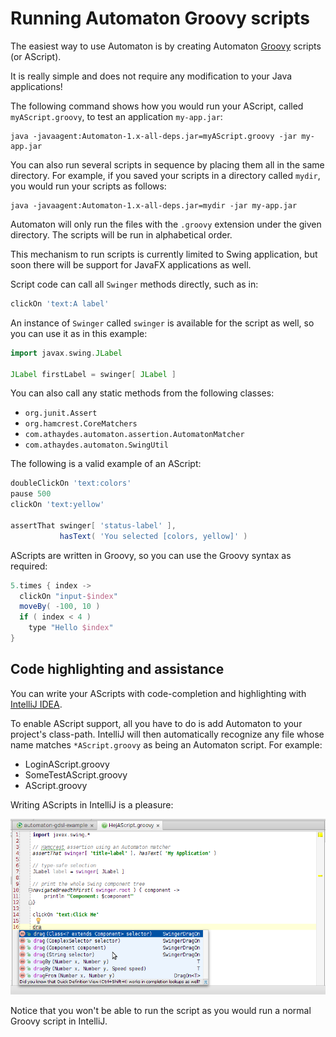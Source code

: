 # Running Automaton Groovy scripts

The easiest way to use Automaton is by creating Automaton [Groovy](http://groovy.codehaus.org/) scripts (or AScript).

It is really simple and does not require any modification to your Java applications!

The following command shows how you would run your AScript, called `myAScript.groovy`,
to test an application `my-app.jar`:

```
java -javaagent:Automaton-1.x-all-deps.jar=myAScript.groovy -jar my-app.jar
```

You can also run several scripts in sequence by placing them all in the same directory.
For example, if you saved your scripts in a directory called `mydir`, you would run your scripts as follows:

```
java -javaagent:Automaton-1.x-all-deps.jar=mydir -jar my-app.jar
```

Automaton will only run the files with the `.groovy` extension under the given directory.
The scripts will be run in alphabetical order.

This mechanism to run scripts is currently limited to Swing application, but soon there will be support for JavaFX applications as well.

Script code can call all `Swinger` methods directly, such as in:

```groovy
clickOn 'text:A label'
```

An instance of `Swinger` called `swinger` is available for the script as well, so you can use it as in this example:

```groovy
import javax.swing.JLabel

JLabel firstLabel = swinger[ JLabel ]
```

You can also call any static methods from the following classes:

  * `org.junit.Assert`
  * `org.hamcrest.CoreMatchers`
  * `com.athaydes.automaton.assertion.AutomatonMatcher`
  * `com.athaydes.automaton.SwingUtil`

The following is a valid example of an AScript:

```groovy
doubleClickOn 'text:colors'
pause 500
clickOn 'text:yellow'

assertThat swinger[ 'status-label' ],
           hasText( 'You selected [colors, yellow]' )
```

AScripts are written in Groovy, so you can use the Groovy syntax as required:

```groovy
5.times { index ->
  clickOn "input-$index"
  moveBy( -100, 10 )
  if ( index < 4 )
    type "Hello $index"
}
```

## Code highlighting and assistance

You can write your AScripts with code-completion and highlighting with [IntelliJ IDEA](https://www.jetbrains.com/idea/).

To enable AScript support, all you have to do is add Automaton to your project's class-path. IntelliJ will then automatically
recognize any file whose name matches `*AScript.groovy` as being an Automaton script. For example:

 * LoginAScript.groovy
 * SomeTestAScript.groovy
 * AScript.groovy

Writing AScripts in IntelliJ is a pleasure:

![auto-completion in IntelliJ](images/code-completion.png)

Notice that you won't be able to run the script as you would run a normal Groovy script in IntelliJ.
